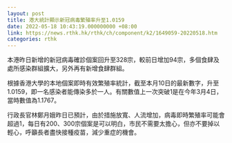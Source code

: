 ```yaml
---
layout: post
title: 港大統計顯示新冠病毒繁殖率升至1.0159
date: 2022-05-18 10:43:19.000000000 +08:00
link: https://news.rthk.hk/rthk/ch/component/k2/1649059-20220518.htm
categories: rthk
---
```


本港昨日新增的新冠病毒確診個案回升至328宗，較前日增加94宗，多個食肆及處所感染群組擴大，另外再有新增食肆群組。

根據香港大學的本地個案即時有效繁殖率統計，截至本月10日的最新數字，升至1.0159，即一名感染者能傳染多於一人。有關數值上一次突破1是在今年3月4日，當時數值為1.1767。

行政長官林鄭月娥昨日已預計，由於措施放寬、人流增加，病毒即時繁殖率可能會超過1，每日有200、300宗個案是可以明白，市民不需要太擔心，但亦不要掉以輕心，呼籲長者盡快接種疫苗，減少重症的機會。
